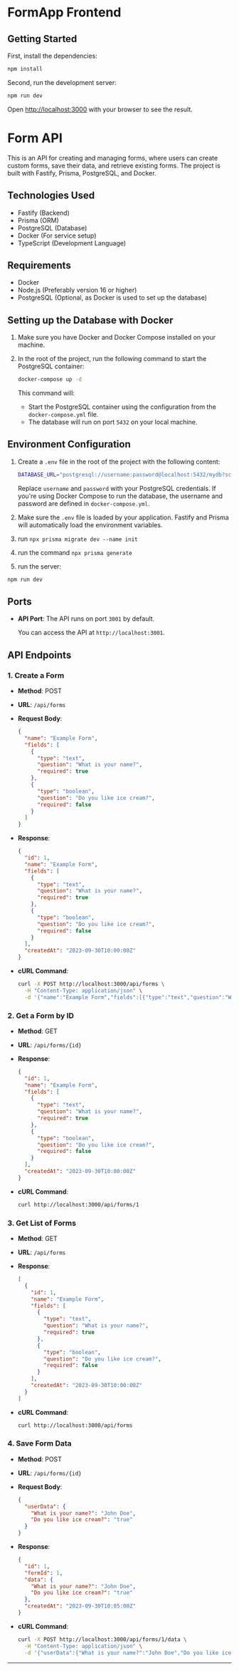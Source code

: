 # FormApp Frontend

## Getting Started

First, install the dependencies:

```bash
npm install
```

Second, run the development server:

```bash
npm run dev
```

Open [http://localhost:3000](http://localhost:3000) with your browser to see the result.

# Form API

This is an API for creating and managing forms, where users can create custom forms, save their data, and retrieve existing forms. The project is built with Fastify, Prisma, PostgreSQL, and Docker.

## Technologies Used

- Fastify (Backend)
- Prisma (ORM)
- PostgreSQL (Database)
- Docker (For service setup)
- TypeScript (Development Language)

## Requirements

- Docker
- Node.js (Preferably version 16 or higher)
- PostgreSQL (Optional, as Docker is used to set up the database)

## Setting up the Database with Docker

1. Make sure you have Docker and Docker Compose installed on your machine.
2. In the root of the project, run the following command to start the PostgreSQL container:

   ```bash
   docker-compose up -d
   ```

   This command will:

   - Start the PostgreSQL container using the configuration from the `docker-compose.yml` file.
   - The database will run on port `5432` on your local machine.

## Environment Configuration

1. Create a `.env` file in the root of the project with the following content:

   ```bash
   DATABASE_URL="postgresql://username:password@localhost:5432/mydb?schema=public"
   ```

   Replace `username` and `password` with your PostgreSQL credentials. If you're using Docker Compose to run the database, the username and password are defined in `docker-compose.yml`.

2. Make sure the `.env` file is loaded by your application. Fastify and Prisma will automatically load the environment variables.

3. run `npx prisma migrate dev --name init`

4. run the command `npx prisma generate`

5. run the server:

```bash
npm run dev
```


## Ports

- **API Port**: The API runs on port `3001` by default.

  You can access the API at `http://localhost:3001`.


## API Endpoints

### 1. Create a Form

- **Method**: POST
- **URL**: `/api/forms`
- **Request Body**:

  ```json
  {
    "name": "Example Form",
    "fields": [
      {
        "type": "text",
        "question": "What is your name?",
        "required": true
      },
      {
        "type": "boolean",
        "question": "Do you like ice cream?",
        "required": false
      }
    ]
  }
  ```

- **Response**:

  ```json
  {
    "id": 1,
    "name": "Example Form",
    "fields": [
      {
        "type": "text",
        "question": "What is your name?",
        "required": true
      },
      {
        "type": "boolean",
        "question": "Do you like ice cream?",
        "required": false
      }
    ],
    "createdAt": "2023-09-30T10:00:00Z"
  }
  ```

- **cURL Command**:

  ```bash
  curl -X POST http://localhost:3000/api/forms \
    -H "Content-Type: application/json" \
    -d '{"name":"Example Form","fields":[{"type":"text","question":"What is your name?","required":true},{"type":"boolean","question":"Do you like ice cream?","required":false}]}'
  ```

### 2. Get a Form by ID

- **Method**: GET
- **URL**: `/api/forms/{id}`
- **Response**:

  ```json
  {
    "id": 1,
    "name": "Example Form",
    "fields": [
      {
        "type": "text",
        "question": "What is your name?",
        "required": true
      },
      {
        "type": "boolean",
        "question": "Do you like ice cream?",
        "required": false
      }
    ],
    "createdAt": "2023-09-30T10:00:00Z"
  }
  ```

- **cURL Command**:

  ```bash
  curl http://localhost:3000/api/forms/1
  ```

### 3. Get List of Forms

- **Method**: GET
- **URL**: `/api/forms`
- **Response**:

  ```json
  [
    {
      "id": 1,
      "name": "Example Form",
      "fields": [
        {
          "type": "text",
          "question": "What is your name?",
          "required": true
        },
        {
          "type": "boolean",
          "question": "Do you like ice cream?",
          "required": false
        }
      ],
      "createdAt": "2023-09-30T10:00:00Z"
    }
  ]
  ```

- **cURL Command**:

  ```bash
  curl http://localhost:3000/api/forms
  ```

### 4. Save Form Data

- **Method**: POST
- **URL**: `/api/forms/{id}`
- **Request Body**:

  ```json
  {
    "userData": {
      "What is your name?": "John Doe",
      "Do you like ice cream?": "true"
    }
  }
  ```

- **Response**:

  ```json
  {
    "id": 1,
    "formId": 1,
    "data": {
      "What is your name?": "John Doe",
      "Do you like ice cream?": "true"
    },
    "createdAt": "2023-09-30T10:05:00Z"
  }
  ```

- **cURL Command**:

  ```bash
  curl -X POST http://localhost:3000/api/forms/1/data \
    -H "Content-Type: application/json" \
    -d '{"userData":{"What is your name?":"John Doe","Do you like ice cream?":"true"}}'
  ```

---

